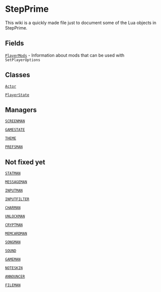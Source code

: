 # StepPrime

This wiki is a quickly made file just to document some of the Lua objects in StepPrime.

## Fields
[`PlayerMods`](./options/PlayerMods.md) - Information about mods that can be used with `SetPlayerOptions`


## Classes
[`Actor`](./wiki/Actor.md)

[`PlayerState`](./wiki/PlayerState.md)


## Managers
[`SCREENMAN`](./wiki/SCREENMAN.md)

[`GAMESTATE`](./wiki/GAMESTATE.md)

[`THEME`](./wiki/THEME.md)

[`PREFSMAN`](./wiki/PREFSMAN.md)


## Not fixed yet
[`STATMAN`]()

[`MESSAGEMAN`]()

[`INPUTMAN`]()

[`INPUTFILTER`]()

[`CHARMAN`]()

[`UNLOCKMAN`]()

[`CRYPTMAN`]()

[`MEMCARDMAN`]()

[`SONGMAN`]()

[`SOUND`]()

[`GAMEMAN`]()

[`NOTESKIN`]()

[`ANNOUNCER`]()

[`FILEMAN`]()